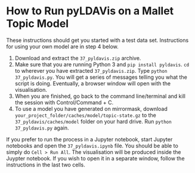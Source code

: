 # How to Run pyLDAVis on a Mallet Topic Model

These instructions should get you started with a test data set. Instructions for using your own model are in step 4 below.

1. Download and extract the `37_pyldavis.zip` archive.
2. Make sure that you are running Python 3 and `pip install pyldavis`. `cd` to wherever you have extracted `37_pyldavis.zip`. Type `python 37_pyldavis.py`. You will get a series of messages telling you what the script is doing. Eventually, a browser window will open with the visualisation.
3. When you are finished, go back to the command line/terminal and kill the session with Control/Command + C.
4. To use a model you have generated on mirrormask, download `your_project_folder/caches/model/topic-state.gz` to the `37_pyldavis/caches/model` folder on your hard drive. Run `python 37_pyldavis.py` again.

If you prefer to run the process in a Jupyter notebook, start Jupyter notebooks and open the `37_pyldavis.ipynb` file. You should be able to simply do `Cell > Run All`. The visualisation will be produced inside the Juypter notebook. If you wish to open it in a separate window, follow the instructions in the last two cells.